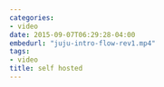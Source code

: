 ```yaml
---
categories:
- video
date: 2015-09-07T06:29:28-04:00
embedurl: "juju-intro-flow-rev1.mp4"
tags:
- video
title: self hosted
---
```

